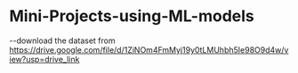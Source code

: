 # Mini-Projects-using-ML-models
--download the dataset from https://drive.google.com/file/d/1ZiNOm4FmMyj19y0tLMUhbh5Ie98O9d4w/view?usp=drive_link
